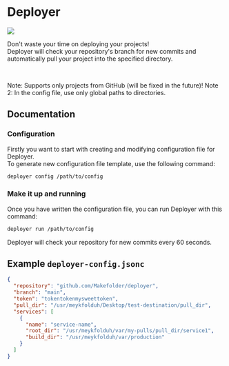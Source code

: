 # Deployer

<div align="left">
    <img src="https://img.shields.io/badge/Rust-DDA484?logo=Rust&logoColor=white" />
    <!-- <img src="https://img.shields.io/badge/NodeJS-5FA04E?logo=Node.js&logoColor=white" />
    <img src="https://img.shields.io/badge/Spring_Boot-6DB33F?logo=Spring%20Boot&logoColor=white" />
    <img src="https://img.shields.io/badge/Go-00ADD8?logo=Go&logoColor=white" />
    <img src="https://img.shields.io/badge/Ruby-CC342D?logo=Ruby&logoColor=white" />
    <img src="https://img.shields.io/badge/Elixir-4B275F?logo=Elixir&logoColor=white" />
    <img src="https://img.shields.io/badge/Gleam-FF5CAA?logo=Gleam&logoColor=white" /> -->
</div>

Don't waste your time on deploying your projects! <br />
Deployer will check your repository's branch for new commits
and automatically pull your project into the specified directory.

<br/>

Note: Supports only projects from GitHub (will be fixed in the future)!
Note 2: In the config file, use only global paths to directories.

## Documentation

### Configuration

Firstly you want to start with creating and modifying configuration file for Deployer. <br />
To generate new configuration file template, use the following command:

```Bash
deployer config /path/to/config
```

### Make it up and running

Once you have written the configuration file, you can run Deployer with this command:

```Bash
deployer run /path/to/config
```

Deployer will check your repository for new commits every 60 seconds.

## Example `deployer-config.jsonc`

```json
{
  "repository": "github.com/Makefolder/deployer",
  "branch": "main",
  "token": "tokentokenmysweettoken",
  "pull_dir": "/usr/meykfolduh/Desktop/test-destination/pull_dir",
  "services": [
    {
      "name": "service-name",
      "root_dir": "/usr/meykfolduh/var/my-pulls/pull_dir/service1",
      "build_dir": "/usr/meykfolduh/var/production"
    }
  ]
}
```
